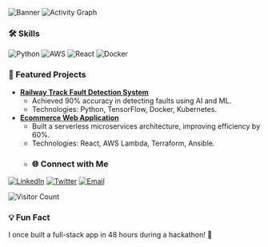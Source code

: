 ![Banner](https://your-banner-image-url.png)
![Activity Graph](https://activity-graph.herokuapp.com/graph?username=jp-1709&theme=react-dark&hide_border=true)
### 🛠️ Skills
![Python](https://img.shields.io/badge/Python-90%25-%230075a8?style=flat&logo=python)
![AWS](https://img.shields.io/badge/AWS-85%25-%23FF9900?style=flat&logo=amazon-aws)
![React](https://img.shields.io/badge/React-80%25-%2361DAFB?style=flat&logo=react)
![Docker](https://img.shields.io/badge/Docker-75%25-%230db7ed?style=flat&logo=docker)
### 🚀 Featured Projects
- **[Railway Track Fault Detection System](https://github.com/jp-1709/railway-fault-detection)**  
  - Achieved 90% accuracy in detecting faults using AI and ML.  
  - Technologies: Python, TensorFlow, Docker, Kubernetes.  
- **[Ecommerce Web Application](https://github.com/jp-1709/ecommerce-app)**  
  - Built a serverless microservices architecture, improving efficiency by 60%.  
  - Technologies: React, AWS Lambda, Terraform, Ansible.
  - ### 🌐 Connect with Me
[![LinkedIn](https://img.shields.io/badge/LinkedIn-0077B5?style=for-the-badge&logo=linkedin&logoColor=white)](https://www.linkedin.com/in/jayprakashpatiljp/)
[![Twitter](https://img.shields.io/badge/Twitter-1DA1F2?style=for-the-badge&logo=twitter&logoColor=white)](https://twitter.com/your-handle)
[![Email](https://img.shields.io/badge/Email-D14836?style=for-the-badge&logo=gmail&logoColor=white)](mailto:jayprakashpatil9096@gmail.com)

![Visitor Count](https://visitcount.itsvg.in/api?id=jp-1709&label=Profile%20Views&color=0&icon=5&pretty=true)
### 💡 Fun Fact
I once built a full-stack app in 48 hours during a hackathon! 🚀

